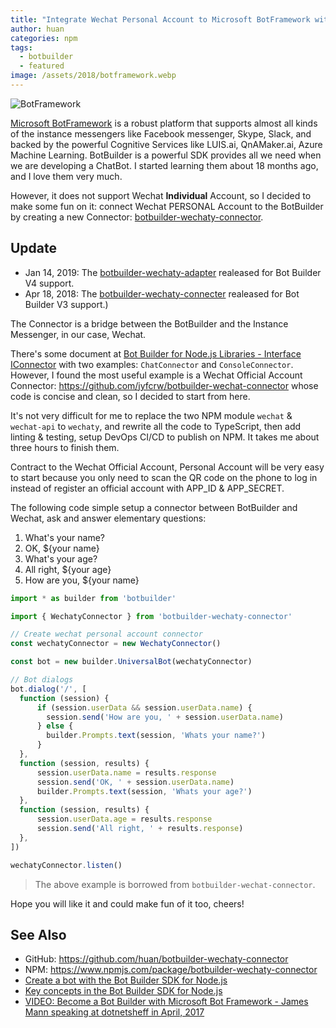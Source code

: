 ```yaml
---
title: "Integrate Wechat Personal Account to Microsoft BotFramework with a BotBuilder Wechaty Connector"
author: huan
categories: npm
tags:
  - botbuilder
  - featured
image: /assets/2018/botframework.webp
---
```


![BotFramework](/assets/2018/botframework.webp)

[Microsoft BotFramework](https://dev.botframework.com/) is a robust platform that supports almost all kinds of the instance messengers like Facebook messenger, Skype, Slack, and backed by the powerful Cognitive Services like LUIS.ai, QnAMaker.ai, Azure Machine Learning. BotBuilder is a powerful SDK provides all we need when we are developing a ChatBot. I started learning them about 18 months ago, and I love them very much.

However, it does not support Wechat **Individual** Account, so I decided to make some fun on it: connect Wechat PERSONAL Account to the BotBuilder by creating a new Connector: [botbuilder-wechaty-connector](https://github.com/huan/botbuilder-wechaty-connector).

## Update

- Jan 14, 2019: The [botbuilder-wechaty-adapter](https://npmjs.com/package/botbuilder-wechaty-adapter) realeased for Bot Builder V4 support.
- Apr 18, 2018: The [botbuilder-wechaty-connecter](https://npmjs.com/package/botbuilder-wechaty-connector) realeased for Bot Builder V3 support.)

The Connector is a bridge between the BotBuilder and the Instance Messenger, in our case, Wechat.

There's some document at [Bot Builder for Node.js
Libraries - Interface IConnector](https://docs.botframework.com/en-us/node/builder/chat-reference/interfaces/_botbuilder_d_.iconnector.html) with two examples: `ChatConnector` and `ConsoleConnector`. However, I found the most useful example is a Wechat Official Account Connector: <https://github.com/jyfcrw/botbuilder-wechat-connector> whose code is concise and clean, so I decided to start from here.

It's not very difficult for me to replace the two NPM module `wechat` & `wechat-api` to `wechaty`, and rewrite all the code to TypeScript, then add linting & testing, setup DevOps CI/CD to publish on NPM. It takes me about three hours to finish them.

Contract to the Wechat Official Account, Personal Account will be very easy to start because you only need to scan the QR code on the phone to log in instead of register an official account with APP_ID & APP_SECRET.

The following code simple setup a connector between BotBuilder and Wechat, ask and answer elementary questions:

1. What's your name?
1. OK, ${your name}
1. What's your age?
1. All right, ${your age}
1. How are you, ${your name}

```ts
import * as builder from 'botbuilder'

import { WechatyConnector } from 'botbuilder-wechaty-connector'

// Create wechat personal account connector
const wechatyConnector = new WechatyConnector()

const bot = new builder.UniversalBot(wechatyConnector)

// Bot dialogs
bot.dialog('/', [
  function (session) {
      if (session.userData && session.userData.name) {
        session.send('How are you, ' + session.userData.name)
      } else {
        builder.Prompts.text(session, 'Whats your name?')
      }
  },
  function (session, results) {
      session.userData.name = results.response
      session.send('OK, ' + session.userData.name)
      builder.Prompts.text(session, 'Whats your age?')
  },
  function (session, results) {
      session.userData.age = results.response
      session.send('All right, ' + results.response)
  },
])

wechatyConnector.listen()
```

> The above example is borrowed from `botbuilder-wechat-connector`.

Hope you will like it and could make fun of it too, cheers!

## See Also

- GitHub: <https://github.com/huan/botbuilder-wechaty-connector>
- NPM: <https://www.npmjs.com/package/botbuilder-wechaty-connector>
- [Create a bot with the Bot Builder SDK for Node.js](https://docs.microsoft.com/en-us/azure/bot-service/nodejs/bot-builder-nodejs-quickstart)
- [Key concepts in the Bot Builder SDK for Node.js](https://docs.microsoft.com/en-us/azure/bot-service/nodejs/bot-builder-nodejs-concepts)
- [VIDEO: Become a Bot Builder with Microsoft Bot Framework - James Mann speaking at dotnetsheff in April, 2017](https://pusher.com/sessions/meetup/dotnetsheff/become-a-bot-builder-with-microsoft-bot-framework)
